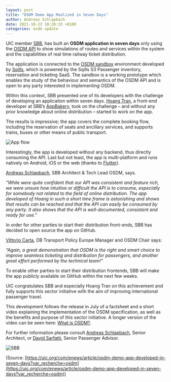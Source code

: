 ```yaml
---
layout: post
title: "OSDM Demo App Realized in Seven Days"
author: Andreas Schlapbach
date: 2021-10-23 10:20:33 +0100
categories: osdm update
---
```


UIC member [SBB](https://www.sbb.ch), has built an **OSDM application in seven days** only using the [OSDM API](https://app.swaggerhub.com/apis-docs/schlpbch/uic-90918_10_osdm/) to show simulations of routes and services within the system and the capabilities of real time railway ticket distribution.

The application is connected to the [OSDM sandbox](https://osdm.io/tools/sandbox/) environment developed by [Sqills](https://sqills.com), which is powered by the Sqills S3 Passenger inventory, reservation and ticketing SaaS. The sandbox is a working prototype which enables the study of the behaviour and semantics of the OSDM API and is open to any party interested in implementing OSDM.  

Within this context, SBB presented one of its developers with the challenge of developing an application within seven days. [Hoang Tran](https://www.linkedin.com/in/hoang-tran-388200195/), a front-end developer at SBB’s [AppBakery](https://appbakery.medium.com/), took on the challenge – and without any prior knowledge about online distribution – started to work on the app.

The results is impressive; the app covers the complete booking flow, including the reservation of seats and ancillary services, and supports trains, buses or other means of public transport.

![App flow](https://osdm.io/images/blog/osdm-app-flow.gif)

Interestingly, the app is developed without any backend, thus directly consuming the API. Last but not least, the app is multi-platform and runs natively on Android, iOS or the web (thanks to [Flutter](https://flutter.dev/)).

[Andreas Schlapbach](https://www.linkedin.com/in/andreas-schlapbach/), SBB Architect & Tech Lead OSDM, says.

  *"While were quite confident that our API was consistent and feature rich, we were unsure how intuitive or difficult the API is to consume, especially for somebody not related to the field of online distribution. The app developed of Hoang in such a short time frame is astonishing and shows that results can be reached and that the API can easily be consumed by any party. It also shows that the API is well-documented, consistent and ready for use."*

In order for other parties to start their distribution front-ends, SBB has decided to open source the app on GitHub.

[Vittorio Carta](https://www.linkedin.com/in/vittorio-carta-mba-0b90b728/), DB Transport Policy Europe Manager and OSDM Chair says:

  *“Again, a great demonstration that OSDM is the right and smart choice to improve seamless ticketing and distribution for passengers, and another great effort performed by the technical team!”*

To enable other parties to start their distribution frontends, SBB will make the app publicly available on GitHub within the next few weeks.

UIC congratulates SBB and especially Hoang Tran on this achievement and fully supports this sector initiative with the aim of improving international passenger travel. 

This development follows the release in July of a factsheet and a short video explaining the implementation of the OSDM specification, as well as the benefits and purpose of this sector initiative. A longer version of the video can be seen here: [What is OSDM?](https://youtu.be/TVxQdq8nMAI).

For further information please consult [Andreas Schlapbach](https://www.linkedin.com/in/andreas-schlapbach/), Senior Architect, or [David Sarfatti](https://www.linkedin.com/in/dsarfatti/), Senior Passenger Advisor.

![SBB](https://osdm.io/images/logo/SBB-logo.png)


(Source: [https://uic.org/com/enews/article/osdm-demo-app-developed-in-seven-days?var_recherche=osdm](https://uic.org/com/enews/article/osdm-demo-app-developed-in-seven-days?var_recherche=osdm))